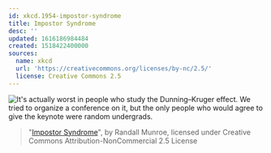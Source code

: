 ```yaml
---
id: xkcd.1954-impostor-syndrome
title: Impostor Syndrome
desc: ''
updated: 1616186984484
created: 1518422400000
sources:
  name: xkcd
  url: 'https://creativecommons.org/licenses/by-nc/2.5/'
  license: Creative Commons 2.5
---
```

![It's actually worst in people who study the Dunning–Kruger effect. We tried to organize a conference on it, but the only people who would agree to give the keynote were random undergrads.](https://imgs.xkcd.com/comics/impostor_syndrome.png)
> "[Impostor Syndrome](https://xkcd.com/1954/)", by Randall Munroe, licensed under Creative Commons Attribution-NonCommercial 2.5 License
